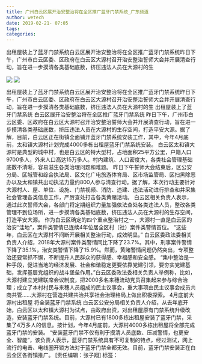 ```yaml
---
title: 广州白云区展开治安整治将在全区推广蓝牙门禁系统_广东频道
author: wetech
date: 2019-02-21- 07:05
tags: 
categories: 
---
```

出租屋装上了蓝牙门禁系统白云区展开治安整治将在全区推广蓝牙门禁系统昨日下午，广州市白云区委、区政府在白云区大源村召开治安整治誓师大会并开展清查行动，旨在进一步摸清各类基础底数，挤压违法人员在大源村的生
<!-- more -->
                
<img align="center" border="0" src="http://p2.ifengimg.com/a/2019_08/2e3e9186ca61ae4_size139_w399_h406.jpg" />
                
<img align="center" border="0" src="http://p2.ifengimg.com/a/2016/0810/204c433878d5cf9size1_w16_h16.png" />
                
            
出租屋装上了蓝牙门禁系统白云区展开治安整治将在全区推广蓝牙门禁系统昨日下午，广州市白云区委、区政府在白云区大源村召开治安整治誓师大会并开展清查行动，旨在进一步摸清各类基础底数，挤压违法人员在大源村的生
出租屋装上了蓝牙门禁系统
白云区展开治安整治将在全区推广蓝牙门禁系统
昨日下午，广州市白云区委、区政府在白云区大源村召开治安整治誓师大会并开展清查行动，旨在进一步摸清各类基础底数，挤压违法人员在大源村的生存空间，打造平安大源。据了解，目前，白云区正在街镇全面铺开蓝牙门禁系统安装工作，其中，今年4月底前，太和镇大源村计划完成4000多栋出租屋蓝牙门禁系统安装。
白云区太和镇大源村是典型的城中村，也是白云区的特大型村，占地面积25平方公里，户籍人口9700多人，外来人口高达15万多人。村内建筑、人口密度大，各类社会管理基础底数不清晰，容易滋生各类治理问题和难题。
昨日下午誓师大会结束后，区公安分局、区城管和综合执法局、区文化广电旅游体育局、区市场监管局、区扫黑除恶办以及太和镇共出动执法力量约800人参与清查行动。据了解，本次行动主要针对大源村人、屋、单位、设施、门禁视频、消防、违建、违法活动进行排查和并采集社会管理各类信息工作，严厉查处打击各类黄赌活动。
白云区相关负责人表示，通过此次誓师大会，各部门将定期组织力量加强依法查处各类违法人员，整改各类管理不到位场所，进一步摸清各类基础底数，挤压违法人员在大源村的生存空间，打造平安大源。
作为白云区确定的四个重点整治村之一，大源村一直是白云区的治安“洼地”，案件类警情已连续4年位居全区村（社）案件类警情首位。
“这些年，白云区在大源村不间断开展相关整治行动，成效明显。” 白云区委政法委相关负责人介绍，2018年大源村案件类警情同比下降了23.7%。其中，刑事案件警情下降了35.1%，治安类警情下降了15.9%。然而，黄赌警情问题仍然突出，专项整治还要常抓不懈，不断提升人民群众的获得感、幸福感和安全感。
“集中整治是一种手段，促进当地的经济发展、社会和谐稳定更要依靠党建引领，要夯实党建基础，发挥基层党组织的战斗堡垒作用。”白云区委政法委相关负责人举例称，比如，大源村建立党建联席会议制度，把2000多名来穗流动党员召集起来参与综合治理；成立了本村村民与来穗人员组成的民主议事会，重大事项由民主议事会成员共商共管……大源村在营造共建共治共享社会治理格局上做出积极探索。
4月底前大源村出租屋
将全装蓝牙门禁系统
白云区公安分局相关负责人介绍，从去年底开始，白云区以太和镇大源村为试点，由政府出资，对出租屋原有门禁系统升级改造，安装蓝牙门禁系统。目前，大源村已有1800多栋出租屋安装了蓝牙门禁，采集了4万多人的信息。按计划，今年4月底前，大源村4000多栋出租屋将全部完成蓝牙门禁的安装。
“安装蓝牙门禁不仅有利于摸清人员底数、压减警情，也更安全、智能”，该负责人表示，蓝牙门禁系统具有不可复制的特点，经过测试，网上流行的电击、电线圈开锁方法对于蓝牙门禁全都无效。目前，蓝牙门禁安装正在白云全区各街镇推广。
[责任编辑：张子翔]
标签：
 
             
